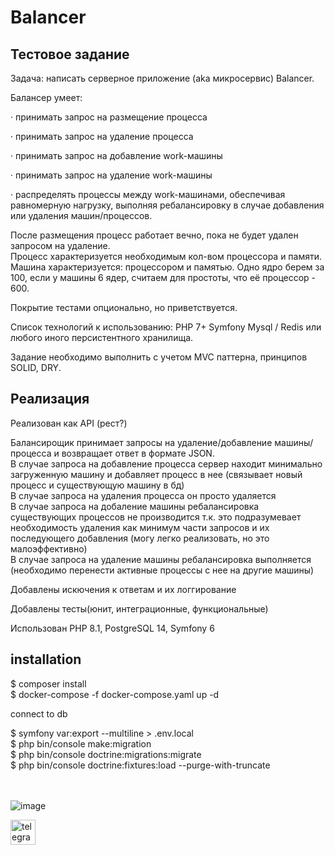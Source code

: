 # Balancer
## Тестовое задание

Задача: написать серверное приложение (aka микросервис) Balancer.

Балансер умеет:

·         принимать запрос на размещение процесса

·         принимать запрос на удаление процесса

·         принимать запрос на добавление work-машины

·         принимать запрос на удаление work-машины

·         распределять процессы между work-машинами, обеспечивая равномерную нагрузку, выполняя ребалансировку в случае добавления или удаления машин/процессов.

После размещения процесс работает вечно, пока не будет удален запросом на удаление.</br>
Процесс характеризуется необходимым кол-вом процессора и памяти.</br>
Машина характеризуется: процессором и памятью. Одно ядро берем за 100, если у машины 6 ядер, считаем для простоты, что её процессор - 600.</br>


Покрытие тестами опционально, но приветствуется.


Список технологий к использованию: PHP 7+ Symfony Mysql / Redis или любого иного персистентного хранилища.


Задание необходимо выполнить с учетом MVC паттерна, принципов SOLID, DRY.


## Реализация
Реализован как API (рест?)</br>

Балансирощик принимает запросы на удаление/добавление машины/процесса и возвращает ответ в формате JSON.</br>
В случае запроса на добавление процесса сервер находит минимально загруженную машину и добавляет процесс в нее (связывает новый процесс и существующую машину в бд)</br>
В случае запроса на удаления процесса он просто удаляется</br>
В случае запроса на добаление машины ребалансировка существующих процессов не производится т.к. это подразумевает необходимость удаления как минимум части запросов и их последующего добавления (могу легко реализовать, но это малоэффективно)</br>
В случае запроса на удаление машины ребалансировка выполняется (необходимо перенести активные процессы с нее на другие машины)</br>

Добавлены искючения к ответам и их логгирование

Добавлены тесты(юнит, интеграционные, функциональные)

Использован PHP 8.1, PostgreSQL 14, Symfony 6

## installation
$ composer install </br>
$ docker-compose -f docker-compose.yaml up -d

connect to db

$ symfony var:export --multiline > .env.local </br>
$ php bin/console make:migration </br>
$ php bin/console doctrine:migrations:migrate </br>
$ php bin/console doctrine:fixtures:load --purge-with-truncate </br> </br> </br>

![image](https://user-images.githubusercontent.com/44719816/185542351-c9fce06e-dd70-4fac-8b7f-aaebedc8183a.png)


[<img src='https://cdn.jsdelivr.net/npm/simple-icons@3.0.1/icons/telegram.svg' alt='telegram' height='40'>](https://t.me/alej4ndro)  
